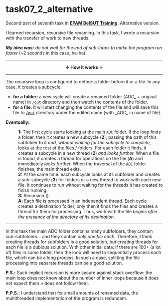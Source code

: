 # task07_2_alternative
Second part of seventh task in **[EPAM BelSUT Training](https://github.com/Sharibo-EPAM-BelSUT-Training)**. Alternative version.

I learned recursion, recursive file renaming. In this task, I wrote a recursion with the transfer of work to new threads.

***My idea was:** do not wait for the end of sub-loops to make the program run faster* (~2 seconds in this case, ha-ha).
***
<div align="center"><b>↓ How it works ↓</b></div>

***
The recursive loop is configured to define: a folder before it or a file. In any case, it creates a subcycle:
- **for a folder:** a new cycle will create a renamed folder (ADC_ + original name) in [```/out```](https://github.com/Sharibo-EPAM-BelSUT-Training/task07_2_alternative/tree/master/src/main/java/gmail/alexejkrawez/out) directory and then watch the contents of the folder.
- **for a file:** it will start changing the contents of the file and will save this file to [```/out```](https://github.com/Sharibo-EPAM-BelSUT-Training/task07_2_alternative/tree/master/src/main/java/gmail/alexejkrawez/out) directory under the edited name (with \_ADC\_ in name of file).


**Eventually:**
<dl>
  <dd>
    <b>1:</b> The first cycle starts looking at the main <code><a link href="https://github.com/Sharibo-EPAM-BelSUT-Training/task07_2_alternative/tree/master/src/main/java/gmail/alexejkrawez/in/ADC">ADC</a></code> folder.
If the loop finds a folder, then it creates a new subcycle (<b>2</b>), passing the path of this subfolder to it <i>and, without waiting for the subcycle to complete,</i> looks at the rest of the files / folders. For each folder it finds, it creates a subcycle in a new thread (<b>2</b>) <i>and looks further.</i> When a file is found, it creates a thread for operations on the file (<b>A</b>) and immediately <i>looks further.</i> When the traversal of the <code><a link href="https://github.com/Sharibo-EPAM-BelSUT-Training/task07_2_alternative/tree/master/src/main/java/gmail/alexejkrawez/in/ADC">ADC</a></code> folder finishes, the main thread exits.
  </dd>
  <dd>
    <b>2:</b> At the same time: each subcycle looks at its subfolder and creates a sub-subcycle (<b>3</b>) for folders or a new thread to work with each new file. It continues to run without waiting for the threads it has created to finish running.
  </dd>
  <dd>
    <b>3:</b> Recursion.))
  </dd>
  <dd>
    <b>A:</b> Each file is processed in an independent thread. Each cycle creates a destination folder, only then it finds the files and creates a thread for them for processing. Thus, work with the file <i>begins after the presence of the directory of its destination.</i>
  </dd>
</dl>

***

In this task the main ADC folder contains many subfolders, they contain sub-subfolders... and they contain *only one file each*. Therefore, I think creating threads for subfolders is a good solution, but creating threads for each file is a dubious solution.
With other initial data: if there are 100+ (a lot of) files in some folder, then the loop will need to sequentially process each file, which can be a long process. In such a case, splitting the file processing into separate threads can be a good solution.

**P.S.:** Such implicit recursion is more secure against stack overflow: the main loop does not know about the number of inner loops because it does not expect them = does not follow them.

**P.P.S.:** I understand that for small amounts of renamed data, the multithreaded implementation of the program is redundant.
